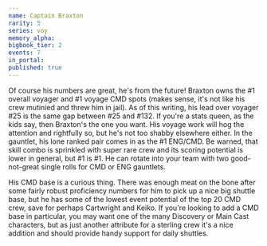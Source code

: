 ```yaml
---
name: Captain Braxton
rarity: 5
series: voy
memory_alpha:
bigbook_tier: 2
events: 7
in_portal:
published: true
---
```


Of course his numbers are great, he's from the future! Braxton owns the #1 overall voyager and #1 voyage CMD spots (makes sense, it's not like his crew mutinied and threw him in jail). As of this writing, his lead over voyager #25 is the same gap between #25 and #132. If you're a stats queen, as the kids say, then Braxton's the one you want. His voyage work will hog the attention and rightfully so, but he's not too shabby elsewhere either. In the gauntlet, his lone ranked pair comes in as the #1 ENG/CMD. Be warned, that skill combo is sprinkled with super rare crew and its scoring potential is lower in general, but #1 is #1. He can rotate into your team with two good-not-great single rolls for CMD or ENG gauntlets.

His CMD base is a curious thing. There was enough meat on the bone after some fairly robust proficiency numbers for him to pick up a nice big shuttle base, but he has some of the lowest event potential of the top 20 CMD crew, save for perhaps Cartwright and Keiko. If you're looking to add a CMD base in particular, you may want one of the many Discovery or Main Cast characters, but as just another attribute for a sterling crew it's a nice addition and should provide handy support for daily shuttles.

